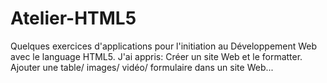 # Atelier-HTML5
Quelques exercices d'applications pour l'initiation au Développement Web avec le language HTML5.
J'ai appris: 
 Créer un site Web et le formatter.
 Ajouter une table/ images/ vidéo/ formulaire dans un site Web...

